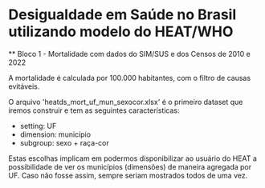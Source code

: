 # Desigualdade em Saúde no Brasil utilizando modelo do HEAT/WHO

** Bloco 1 - Mortalidade com dados do SIM/SUS e dos Censos de 2010 e 2022

A mortalidade é calculada por 100.000 habitantes, com o filtro de causas evitáveis.

O arquivo 'heatds_mort_uf_mun_sexocor.xlsx' é o primeiro dataset que iremos construir e tem as seguintes características:

* setting: UF
* dimension: município
* subgroup: sexo + raça-cor



Estas escolhas implicam em podermos disponibilizar ao usuário do HEAT a possibilidade de ver os municípios (dimensões) de maneira agregada por UF. Caso não fosse assim, sempre seriam mostrados todos de uma vez.